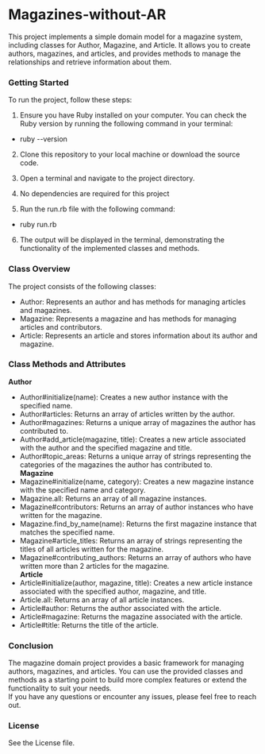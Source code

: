 # Magazines-without-AR
This project implements a simple domain model for a magazine system, including classes for Author, Magazine, and Article. It allows you to create authors, magazines, and articles, and provides methods to manage the relationships and retrieve information about them.

### Getting Started
To run the project, follow these steps:

1. Ensure you have Ruby installed on your computer. You can check the Ruby version by running the following command in your terminal:

- ruby --version  
2. Clone this repository to your local machine or download the source code.

3. Open a terminal and navigate to the project directory.

4. No dependencies are required for this project

5. Run the run.rb file with the following command:

- ruby run.rb

6. The output will be displayed in the terminal, demonstrating the functionality of the implemented classes and methods.

### Class Overview
The project consists of the following classes:

- Author: Represents an author and has methods for managing articles and magazines.  
- Magazine: Represents a magazine and has methods for managing articles and contributors.  
- Article: Represents an article and stores information about its author and magazine.  
### Class Methods and Attributes
**Author**
- Author#initialize(name): Creates a new author instance with the specified name.  
- Author#articles: Returns an array of articles written by the author.  
- Author#magazines: Returns a unique array of magazines the author has contributed to.  
- Author#add_article(magazine, title): Creates a new article associated with the author and the specified magazine and title.  
- Author#topic_areas: Returns a unique array of strings representing the categories of the magazines the author has contributed to.  
**Magazine**
- Magazine#initialize(name, category): Creates a new magazine instance with the specified name and category.  
- Magazine.all: Returns an array of all magazine instances.  
- Magazine#contributors: Returns an array of author instances who have written for the magazine.  
- Magazine.find_by_name(name): Returns the first magazine instance that matches the specified name.  
- Magazine#article_titles: Returns an array of strings representing the titles of all articles written for the magazine.  
- Magazine#contributing_authors: Returns an array of authors who have written more than 2 articles for the magazine.  
**Article**
- Article#initialize(author, magazine, title): Creates a new article instance associated with the specified author, magazine, and title.  
- Article.all: Returns an array of all article instances.  
- Article#author: Returns the author associated with the article.  
- Article#magazine: Returns the magazine associated with the article.  
- Article#title: Returns the title of the article.
### Conclusion
The magazine domain project provides a basic framework for managing authors, magazines, and articles. You can use the provided classes and methods as a starting point to build more complex features or extend the functionality to suit your needs.  
If you have any questions or encounter any issues, please feel free to reach out.
### License
See the License file.